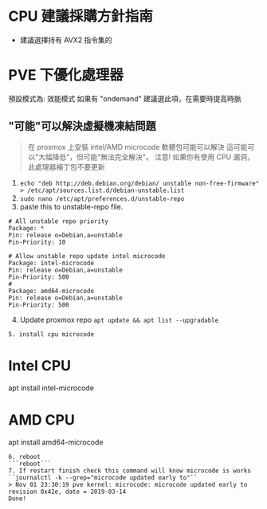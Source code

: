 # CPU 建議採購方針指南
- 建議選擇持有 AVX2 指令集的



# PVE 下優化處理器
預設模式為: 效能模式
如果有 "ondemand" 建議選此項，在需要時提高時脈

## "可能"可以解決虛擬機凍結問題
> 在 proxmox 上安裝 intel/AMD microcode 軟體包可能可以解決
> 這可能可以"大幅降低"，但可能"無法完全解決"。
> 注意! 如果你有使用 CPU 漏洞，此處理器補丁包不要更新
1. ```echo "deb http://deb.debian.org/debian/ unstable non-free-firmware" > /etc/apt/sources.list.d/debian-unstable.list```
2. ```sudo nano /etc/apt/preferences.d/unstable-repo```
3. paste this to unstable-repo file.
```
# All unstable repo priority
Package: *
Pin: release o=Debian,a=unstable
Pin-Priority: 10

# Allow unstable repo update intel microcode
Package: intel-microcode
Pin: release o=Debian,a=unstable
Pin-Priority: 500
#
Package: amd64-microcode
Pin: release o=Debian,a=unstable
Pin-Priority: 500
```
4. Update proxmox repo
```apt update && apt list --upgradable```
```
5. install cpu microcode
```
# Intel CPU
apt install intel-microcode
# AMD CPU
apt install amd64-microcode
```
6. reboot
```reboot```
7. If restart finish check this command will know microcode is works
``journalctl -k --grep="microcode updated early to"``
> Nov 01 23:30:19 pve kernel: microcode: microcode updated early to revision 0x42e, date = 2019-03-14
Done!

